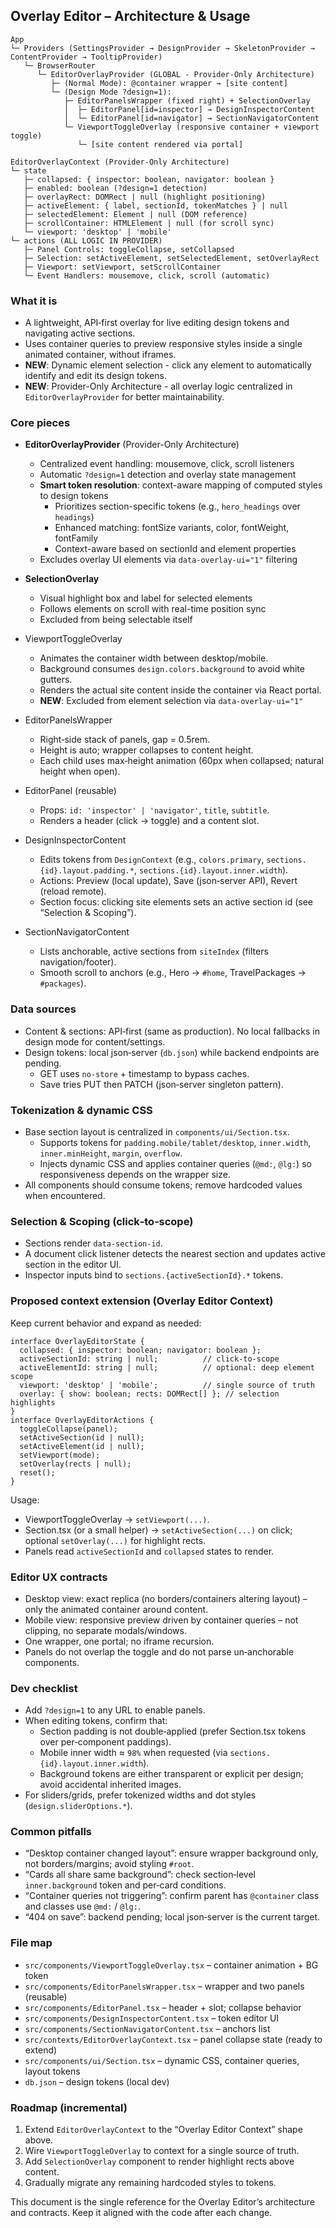 ## Overlay Editor – Architecture & Usage

```
App
└─ Providers (SettingsProvider → DesignProvider → SkeletonProvider → ContentProvider → TooltipProvider)
   └─ BrowserRouter
      └─ EditorOverlayProvider (GLOBAL - Provider-Only Architecture)
         ├─ (Normal Mode): @container wrapper → [site content]
         └─ (Design Mode ?design=1):
            ├─ EditorPanelsWrapper (fixed right) + SelectionOverlay
            │  ├─ EditorPanel[id=inspector] → DesignInspectorContent
            │  └─ EditorPanel[id=navigator] → SectionNavigatorContent  
            └─ ViewportToggleOverlay (responsive container + viewport toggle)
               └─ [site content rendered via portal]
```

```
EditorOverlayContext (Provider-Only Architecture)
└─ state
   ├─ collapsed: { inspector: boolean, navigator: boolean }
   ├─ enabled: boolean (?design=1 detection)
   ├─ overlayRect: DOMRect | null (highlight positioning)
   ├─ activeElement: { label, sectionId, tokenMatches } | null
   ├─ selectedElement: Element | null (DOM reference)
   ├─ scrollContainer: HTMLElement | null (for scroll sync)
   └─ viewport: 'desktop' | 'mobile'
└─ actions (ALL LOGIC IN PROVIDER)
   ├─ Panel Controls: toggleCollapse, setCollapsed
   ├─ Selection: setActiveElement, setSelectedElement, setOverlayRect
   ├─ Viewport: setViewport, setScrollContainer
   └─ Event Handlers: mousemove, click, scroll (automatic)
```

### What it is
- A lightweight, API‑first overlay for live editing design tokens and navigating active sections.
- Uses container queries to preview responsive styles inside a single animated container, without iframes.
- **NEW**: Dynamic element selection - click any element to automatically identify and edit its design tokens.
- **NEW**: Provider-Only Architecture - all overlay logic centralized in `EditorOverlayProvider` for better maintainability.

### Core pieces
- **EditorOverlayProvider** (Provider-Only Architecture)
  - Centralized event handling: mousemove, click, scroll listeners
  - Automatic `?design=1` detection and overlay state management
  - **Smart token resolution**: context-aware mapping of computed styles to design tokens
    - Prioritizes section-specific tokens (e.g., `hero_headings` over `headings`)
    - Enhanced matching: fontSize variants, color, fontWeight, fontFamily
    - Context-aware based on sectionId and element properties
  - Excludes overlay UI elements via `data-overlay-ui="1"` filtering

- **SelectionOverlay**
  - Visual highlight box and label for selected elements
  - Follows elements on scroll with real-time position sync
  - Excluded from being selectable itself

- ViewportToggleOverlay
  - Animates the container width between desktop/mobile.
  - Background consumes `design.colors.background` to avoid white gutters.
  - Renders the actual site content inside the container via React portal.
  - **NEW**: Excluded from element selection via `data-overlay-ui="1"`

- EditorPanelsWrapper
  - Right‑side stack of panels, gap = 0.5rem.
  - Height is auto; wrapper collapses to content height.
  - Each child uses max‑height animation (60px when collapsed; natural height when open).

- EditorPanel (reusable)
  - Props: `id: 'inspector' | 'navigator'`, `title`, `subtitle`.
  - Renders a header (click → toggle) and a content slot.

- DesignInspectorContent
  - Edits tokens from `DesignContext` (e.g., `colors.primary`, `sections.{id}.layout.padding.*`, `sections.{id}.layout.inner.width`).
  - Actions: Preview (local update), Save (json‑server API), Revert (reload remote).
  - Section focus: clicking site elements sets an active section id (see “Selection & Scoping”).

- SectionNavigatorContent
  - Lists anchorable, active sections from `siteIndex` (filters navigation/footer).
  - Smooth scroll to anchors (e.g., Hero → `#home`, TravelPackages → `#packages`).

### Data sources
- Content & sections: API‑first (same as production). No local fallbacks in design mode for content/settings.
- Design tokens: local json‑server (`db.json`) while backend endpoints are pending.
  - GET uses `no-store` + timestamp to bypass caches.
  - Save tries PUT then PATCH (json‑server singleton pattern).

### Tokenization & dynamic CSS
- Base section layout is centralized in `components/ui/Section.tsx`.
  - Supports tokens for `padding.mobile/tablet/desktop`, `inner.width`, `inner.minHeight`, `margin`, `overflow`.
  - Injects dynamic CSS and applies container queries (`@md:`, `@lg:`) so responsiveness depends on the wrapper size.
- All components should consume tokens; remove hardcoded values when encountered.

### Selection & Scoping (click‑to‑scope)
- Sections render `data-section-id`.
- A document click listener detects the nearest section and updates active section in the editor UI.
- Inspector inputs bind to `sections.{activeSectionId}.*` tokens.

### Proposed context extension (Overlay Editor Context)
Keep current behavior and expand as needed:
```
interface OverlayEditorState {
  collapsed: { inspector: boolean; navigator: boolean };
  activeSectionId: string | null;          // click‑to‑scope
  activeElementId: string | null;          // optional: deep element scope
  viewport: 'desktop' | 'mobile';          // single source of truth
  overlay: { show: boolean; rects: DOMRect[] }; // selection highlights
}
interface OverlayEditorActions {
  toggleCollapse(panel);
  setActiveSection(id | null);
  setActiveElement(id | null);
  setViewport(mode);
  setOverlay(rects | null);
  reset();
}
```
Usage:
- ViewportToggleOverlay → `setViewport(...)`.
- Section.tsx (or a small helper) → `setActiveSection(...)` on click; optional `setOverlay(...)` for highlight rects.
- Panels read `activeSectionId` and `collapsed` states to render.

### Editor UX contracts
- Desktop view: exact replica (no borders/containers altering layout) – only the animated container around content.
- Mobile view: responsive preview driven by container queries – not clipping, no separate modals/windows.
- One wrapper, one portal; no iframe recursion.
- Panels do not overlap the toggle and do not parse un‑anchorable components.

### Dev checklist
- Add `?design=1` to any URL to enable panels.
- When editing tokens, confirm that:
  - Section padding is not double‑applied (prefer Section.tsx tokens over per‑component paddings).
  - Mobile inner width ≈ `98%` when requested (via `sections.{id}.layout.inner.width`).
  - Background tokens are either transparent or explicit per design; avoid accidental inherited images.
- For sliders/grids, prefer tokenized widths and dot styles (`design.sliderOptions.*`).

### Common pitfalls
- “Desktop container changed layout”: ensure wrapper background only, not borders/margins; avoid styling `#root`.
- “Cards all share same background”: check section‑level `inner.background` token and per‑card conditions.
- “Container queries not triggering”: confirm parent has `@container` class and classes use `@md:` / `@lg:`.
- “404 on save”: backend pending; local json‑server is the current target.

### File map
- `src/components/ViewportToggleOverlay.tsx` – container animation + BG token
- `src/components/EditorPanelsWrapper.tsx` – wrapper and two panels (reusable)
- `src/components/EditorPanel.tsx` – header + slot; collapse behavior
- `src/components/DesignInspectorContent.tsx` – token editor UI
- `src/components/SectionNavigatorContent.tsx` – anchors list
- `src/contexts/EditorOverlayContext.tsx` – panel collapse state (ready to extend)
- `src/components/ui/Section.tsx` – dynamic CSS, container queries, layout tokens
- `db.json` – design tokens (local dev)

### Roadmap (incremental)
1) Extend `EditorOverlayContext` to the “Overlay Editor Context” shape above.
2) Wire `ViewportToggleOverlay` to context for a single source of truth.
3) Add `SelectionOverlay` component to render highlight rects above content.
4) Gradually migrate any remaining hardcoded styles to tokens.

This document is the single reference for the Overlay Editor’s architecture and contracts. Keep it aligned with the code after each change.


